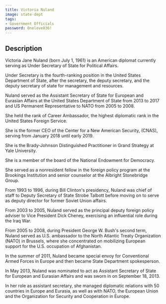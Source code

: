 ```yaml
---
title: Victoria Nuland
image: state-dept
tags:
- Government Officials
password: Onelove836!
---
```

## Description

Victoria Jane Nuland (born July 1, 1961) is an American diplomat currently serving as Under Secretary of State for Political Affairs.

Under Secretary is the fourth-ranking position in the United States Department of State, after the secretary, the deputy secretary, and the deputy secretary of state for management and resources.

Nuland served as the Assistant Secretary of State for European and Eurasian Affairs at the United States Department of State from 2013 to 2017 and US Permanent Representative to NATO from 2005 to 2008.

She held the rank of Career Ambassador, the highest diplomatic rank in the United States Foreign Service.

She is the former CEO of the Center for a New American Security, (CNAS), serving from January 2018 until early 2019.

She is the Brady-Johnson Distinguished Practitioner in Grand Strategy at Yale University.

She is a member of the board of the National Endowment for Democracy.

She served as a nonresident fellow in the foreign policy program at the Brookings Institution and senior counselor at the Albright Stonebridge Group.

From 1993 to 1996, during Bill Clinton's presidency, Nuland was chief of staff to Deputy Secretary of State Strobe Talbott before moving on to serve as deputy director for former Soviet Union affairs.

From 2003 to 2005, Nuland served as the principal deputy foreign policy adviser to Vice President Dick Cheney, exercising an influential role during the Iraq War.

From 2005 to 2008, during President George W. Bush's second term, Nuland served as U.S. ambassador to the North Atlantic Treaty Organization (NATO) in Brussels, where she concentrated on mobilizing European support for the U.S. occupation of Afghanistan.

In the summer of 2011, Nuland became special envoy for Conventional Armed Forces in Europe and then became State Department spokesperson.

In May 2013, Nuland was nominated to act as Assistant Secretary of State for European and Eurasian Affairs and was sworn in on September 18, 2013.

In her role as assistant secretary, she managed diplomatic relations with 50 countries in Europe and Eurasia, as well as with NATO, the European Union and the Organization for Security and Cooperation in Europe.